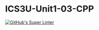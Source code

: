 # ICS3U-Unit1-03-CPP

[![GitHub's Super Linter](https://github.com/Seti-Ngabo/ICS3U-Unit1-03-CP/workflows/GitHub's%20Super%20Linter/badge.svg)](https://github.com/Seti-Ngabo/ICS3U-Unit1-03-CP/actions)

